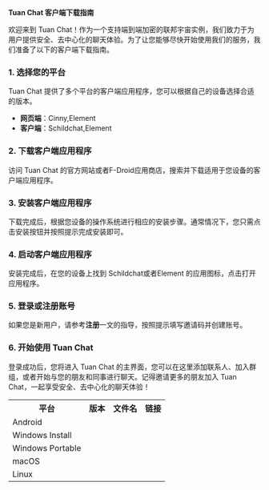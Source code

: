 **Tuan Chat 客户端下载指南**

欢迎来到 Tuan Chat！作为一个支持端到端加密的联邦宇宙实例，我们致力于为用户提供安全、去中心化的聊天体验。为了让您能够尽快开始使用我们的服务，我们准备了以下的客户端下载指南。

### 1. **选择您的平台**

Tuan Chat 提供了多个平台的客户端应用程序，您可以根据自己的设备选择合适的版本。

- **网页端**：Cinny,Element
- **客户端**：Schildchat,Element

### 2. **下载客户端应用程序**

访问 Tuan Chat 的官方网站或者F-Droid应用商店，搜索并下载适用于您设备的客户端应用程序。


### 3. **安装客户端应用程序**

下载完成后，根据您设备的操作系统进行相应的安装步骤。通常情况下，您只需点击安装按钮并按照提示完成安装即可。

### 4. **启动客户端应用程序**

安装完成后，在您的设备上找到 Schildchat或者Element 的应用图标，点击打开应用程序。
### 5. **登录或注册账号**

如果您是新用户，请参考**注册**一文的指导，按照提示填写邀请码并创建账号。

### 6. **开始使用 Tuan Chat**

登录成功后，您将进入 Tuan Chat 的主界面，您可以在这里添加联系人、加入群组，或者开始与您的朋友和同事进行聊天。记得邀请更多的朋友加入 Tuan Chat，一起享受安全、去中心化的聊天体验！

<table>
  <tr>
    <th>平台</th>
    <th>版本</th>
    <th>文件名</th>
    <th>链接</th>
  </tr>
  <tr id="android">
    <td>Android</td>
    <td class="version"></td>
    <td class="filename"></td>
    <td class="link"></td>
  </tr>
  <tr id="windows-install">
    <td>Windows Install</td>
    <td class="version"></td>
    <td class="filename"></td>
    <td class="link"></td>
  </tr>
  <tr id="windows-portable">
    <td>Windows Portable</td>
    <td class="version"></td>
    <td class="filename"></td>
    <td class="link"></td>
  </tr>
  <tr id="macos">
    <td>macOS</td>
    <td class="version"></td>
    <td class="filename"></td>
    <td class="link"></td>
  </tr>
  <tr id="linux">
    <td>Linux</td>
    <td class="version"></td>
    <td class="filename"></td>
    <td class="link"></td>
  </tr>
</table>

<script>
function updateVersionAndLink(platform, apiURL) {
  // IPFS 网关地址
  const ipfsGateway = 'https://gateway.pinata.cloud';

  // 获取数据
  fetch(apiURL)
    .then(response => response.json())
    .then(data => {
      // 获取最新版本的 CID 和文件名
      const latestCID = data.latest.cid;
      const latestFilename = data.latest.name;

      // 通过 CID 匹配找到最新的版本号
      const latestVersion = data.versions.find(version => version.cid === latestCID).version;

      // 更新表格
      const row = document.getElementById(platform);
      const versionCell = row.querySelector('.version');
      const filenameCell = row.querySelector('.filename');
      const linkCell = row.querySelector('.link');

      // 更新版本列
      versionCell.textContent = latestVersion;

      // 更新文件名列
      filenameCell.textContent = latestFilename;

      // 更新链接列
      const link = document.createElement('a');
      link.href = ipfsGateway + '/ipfs/' + latestCID + '/' + latestFilename;
      link.textContent = '下载';
      link.className = 'download-button'; // 添加类名
      linkCell.appendChild(link);
    })
    .catch(error => console.error('Error:', error));
}

// 使用函数来更新每个平台的数据
updateVersionAndLink('android', '/clients/json/schildichat-android-cid.json');
updateVersionAndLink('windows-install', '/clients/json/schildichat-windows-install-cid.json');
updateVersionAndLink('windows-portable', '/clients/json/schildichat-windows-portable-cid.json');
updateVersionAndLink('macos', '/clients/json/schildichat-macos-cid.json');
updateVersionAndLink('linux', '/clients/json/schildichat-linux-appimage-cid.json');
</script>
